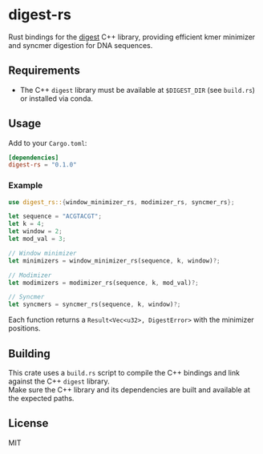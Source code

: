 # digest-rs

Rust bindings for the [digest](https://github.com/VeryAmazed/digest) C++ library, providing efficient kmer minimizer and syncmer digestion for DNA sequences.

## Requirements

- The C++ `digest` library must be available at `$DIGEST_DIR` (see `build.rs`) or installed via conda.

## Usage

Add to your `Cargo.toml`:

```toml
[dependencies]
digest-rs = "0.1.0"
```

### Example

```rust
use digest_rs::{window_minimizer_rs, modimizer_rs, syncmer_rs};

let sequence = "ACGTACGT";
let k = 4;
let window = 2;
let mod_val = 3;

// Window minimizer
let minimizers = window_minimizer_rs(sequence, k, window)?;

// Modimizer
let modimizers = modimizer_rs(sequence, k, mod_val)?;

// Syncmer
let syncmers = syncmer_rs(sequence, k, window)?;
```

Each function returns a `Result<Vec<u32>, DigestError>` with the minimizer positions.

## Building

This crate uses a `build.rs` script to compile the C++ bindings and link against the C++ `digest` library.  
Make sure the C++ library and its dependencies are built and available at the expected paths.

## License

MIT